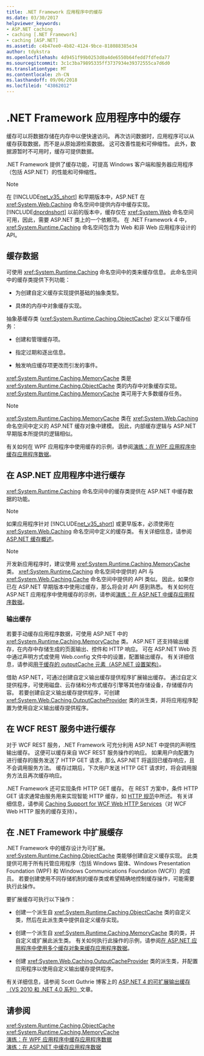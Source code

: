 ```yaml
---
title: .NET Framework 应用程序中的缓存
ms.date: 03/30/2017
helpviewer_keywords:
- ASP.NET caching
- caching [.NET Framework]
- caching [ASP.NET]
ms.assetid: c4b47ee0-4b82-4124-9bce-818088385e34
author: tdykstra
ms.openlocfilehash: 4d9451f99b0253d0a4de6550b64fedd7fdfeda77
ms.sourcegitcommit: 3c1c3ba79895335ff3737934e39372555ca7d6d0
ms.translationtype: MT
ms.contentlocale: zh-CN
ms.lasthandoff: 09/06/2018
ms.locfileid: "43862012"
---
```

# <a name="caching-in-net-framework-applications"></a>.NET Framework 应用程序中的缓存
缓存可以将数据存储在内存中以便快速访问。 再次访问数据时，应用程序可以从缓存获取数据，而不是从原始源检索数据。 这可改善性能和可伸缩性。 此外，数据源暂时不可用时，缓存可提供数据。  
  
 .NET Framework 提供了缓存功能，可提高 Windows 客户端和服务器应用程序（包括 ASP.NET）的性能和可伸缩性。  
  
> [!NOTE]
>  在 [!INCLUDE[net_v35_short](../../../includes/net-v35-short-md.md)] 和早期版本中，ASP.NET 在 <xref:System.Web.Caching> 命名空间中提供内存中缓存实现。 [!INCLUDE[dnprdnshort](../../../includes/dnprdnshort-md.md)] 以前的版本中，缓存仅在 <xref:System.Web> 命名空间可用，因此，需要 ASP.NET 类上的一个依赖项。 在 .NET Framework 4 中，<xref:System.Runtime.Caching> 命名空间包含为 Web 和非 Web 应用程序设计的 API。  
  
## <a name="caching-data"></a>缓存数据  
 可使用 <xref:System.Runtime.Caching> 命名空间中的类来缓存信息。 此命名空间中的缓存类提供下列功能：  
  
-   为创建自定义缓存实现提供基础的抽象类型。  
  
-   具体的内存中对象缓存实现。  
  
 抽象基缓存类 (<xref:System.Runtime.Caching.ObjectCache>) 定义以下缓存任务：  
  
-   创建和管理缓存项。  
  
-   指定过期和逐出信息。  
  
-   触发响应缓存项更改而引发的事件。  
  
 <xref:System.Runtime.Caching.MemoryCache> 类是 <xref:System.Runtime.Caching.ObjectCache> 类的内存中对象缓存实现。 <xref:System.Runtime.Caching.MemoryCache> 类可用于大多数缓存任务。  
  
> [!NOTE]
>  <xref:System.Runtime.Caching.MemoryCache> 类在 <xref:System.Web.Caching> 命名空间中定义的 ASP.NET 缓存对象中建模。 因此，内部缓存逻辑与 ASP.NET 早期版本所提供的逻辑相似。  
  
 有关如何在 WPF 应用程序中使用缓存的示例，请参阅[演练：在 WPF 应用程序中缓存应用程序数据](../../../docs/framework/wpf/advanced/walkthrough-caching-application-data-in-a-wpf-application.md)。  
  
## <a name="caching-in-aspnet-applications"></a>在 ASP.NET 应用程序中进行缓存  
 <xref:System.Runtime.Caching> 命名空间中的缓存类提供在 ASP.NET 中缓存数据的功能。  
  
> [!NOTE]
>  如果应用程序针对 [!INCLUDE[net_v35_short](../../../includes/net-v35-short-md.md)] 或更早版本，必须使用在 <xref:System.Web.Caching> 命名空间中定义的缓存类。 有关详细信息，请参阅 [ASP.NET 缓存概述](https://msdn.microsoft.com/library/5ec28012-4972-4dc3-b3e8-9d20401fe11d)。  
  
> [!NOTE]
>  开发新应用程序时，建议使用 <xref:System.Runtime.Caching.MemoryCache> 类。 <xref:System.Runtime.Caching> 命名空间中提供的 API 与 <xref:System.Web.Caching.Cache> 命名空间中提供的 API 类似。 因此，如果你已在 ASP.NET 早期版本中使用过缓存，那么将会对 API 感到熟悉。 有关如何在 ASP.NET 应用程序中使用缓存的示例，请参阅[演练：在 ASP.NET 中缓存应用程序数据](https://msdn.microsoft.com/library/942236f6-0138-4aaf-af71-a5ea451a1e23)。  
  
### <a name="output-caching"></a>输出缓存  
 若要手动缓存应用程序数据，可使用 ASP.NET 中的 <xref:System.Runtime.Caching.MemoryCache> 类。 ASP.NET 还支持输出缓存，在内存中存储生成的页面输出、控件和 HTTP 响应。 可在 ASP.NET Web 页中通过声明方式或使用 Web.config 文件中的设置，配置输出缓存。 有关详细信息，请参阅[用于缓存的 outputCache 元素（ASP.NET 设置架构）](https://msdn.microsoft.com/library/47cd2b47-316f-4dfd-bbf8-539be3066fee)。  
  
 借助 ASP.NET，可通过创建自定义输出缓存提供程序扩展输出缓存。 通过自定义提供程序，可使用磁盘、云存储和分布式缓存引擎等其他存储设备，存储缓存内容。 若要创建自定义输出缓存提供程序，可创建 <xref:System.Web.Caching.OutputCacheProvider> 类的派生类，并将应用程序配置为使用自定义输出缓存提供程序。  
  
## <a name="caching-in-wcf-rest-services"></a>在 WCF REST 服务中进行缓存  
 对于 WCF REST 服务，.NET Framework 可充分利用 ASP.NET 中提供的声明性输出缓存。 这便可以缓存来自 WCF REST 服务操作的响应。 如果用户向配置为进行缓存的服务发送了 HTTP GET 请求，那么 ASP.NET 将返回已缓存响应，且不会调用服务方法。 缓存过期后，下次用户发送 HTTP GET 请求时，将会调用服务方法且再次缓存响应。  
  
 .NET Framework 还可实现条件 HTTP GET 缓存。 在 REST 方案中，条件 HTTP GET 请求通常由服务用来实现智能 HTTP 缓存，如 [HTTP 规范](https://go.microsoft.com/fwlink/?LinkId=165800)中所述。 有关详细信息，请参阅 [Caching Support for WCF Web HTTP Services](https://go.microsoft.com/fwlink/?LinkId=184598)（对 WCF Web HTTP 服务的缓存支持）。  
  
## <a name="extending-caching-in-the-net-framework"></a>在 .NET Framework 中扩展缓存  
 .NET Framework 中的缓存设计为可扩展。 <xref:System.Runtime.Caching.ObjectCache> 类能够创建自定义缓存实现。 此类提供可用于所有托管应用程序（包括 Windows 窗体、Windows Presentation Foundation (WPF) 和 Windows Communications Foundation (WCF)）的成员。 若要创建使用不同存储机制的缓存类或希望精确地控制缓存操作，可能需要执行此操作。  
  
 要扩展缓存可执行以下操作：  
  
-   创建一个派生自 <xref:System.Runtime.Caching.ObjectCache> 类的自定义类，然后在此派生类中提供自定义缓存实现。  
  
-   创建一个派生自 <xref:System.Runtime.Caching.MemoryCache> 类的类，并自定义或扩展此派生类。 有关如何执行此操作的示例，请参阅[在 ASP.NET 应用程序中使用多个缓存对象来缓存应用程序数据](https://blogs.msdn.com/aspnetue/archive/2010/03/22/caching-application-data-by-using-multiple-cache-objects-in-an-asp-net-application.aspx)。  
  
-   创建 <xref:System.Web.Caching.OutputCacheProvider> 类的派生类，并配置应用程序以使用自定义输出缓存提供程序。  
  
 有关详细信息，请参阅 Scott Guthrie 博客上的 [ASP.NET 4 的可扩展输出缓存（VS 2010 和 .NET 4.0 系列）](https://go.microsoft.com/fwlink/?LinkId=185772)文章。  
  
## <a name="see-also"></a>请参阅  
 <xref:System.Runtime.Caching.ObjectCache>  
 <xref:System.Runtime.Caching.MemoryCache>  
 [演练：在 WPF 应用程序中缓存应用程序数据](../../../docs/framework/wpf/advanced/walkthrough-caching-application-data-in-a-wpf-application.md)  
 [演练：在 ASP.NET 中缓存应用程序数据](https://msdn.microsoft.com/library/942236f6-0138-4aaf-af71-a5ea451a1e23)
